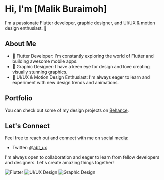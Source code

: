 # Hi, I'm [Malik Buraimoh]

I'm a passionate Flutter developer, graphic designer, and UI/UX & motion design enthusiast. 🚀

## About Me

- 📱 Flutter Developer: I'm constantly exploring the world of Flutter and building awesome mobile apps.
- 🎨 Graphic Designer: I have a keen eye for design and love creating visually stunning graphics.
- 🌟 UI/UX & Motion Design Enthusiast: I'm always eager to learn and experiment with new design trends and animations.

## Portfolio

You can check out some of my design projects on [Behance](https://www.behance.net/abayomitubs).

## Let's Connect

Feel free to reach out and connect with me on social media:

- Twitter: [@abt_ux](https://www.twitter.com/abt_ux)

I'm always open to collaboration and eager to learn from fellow developers and designers. Let's create amazing things together!

![Flutter](https://img.shields.io/badge/Flutter-Expert-blue)
![UI/UX Design](https://img.shields.io/badge/UI%2FUX%20Design-Enthusiast-green)
![Graphic Design](https://img.shields.io/badge/Graphic%20Design-Enthusiast-green)
